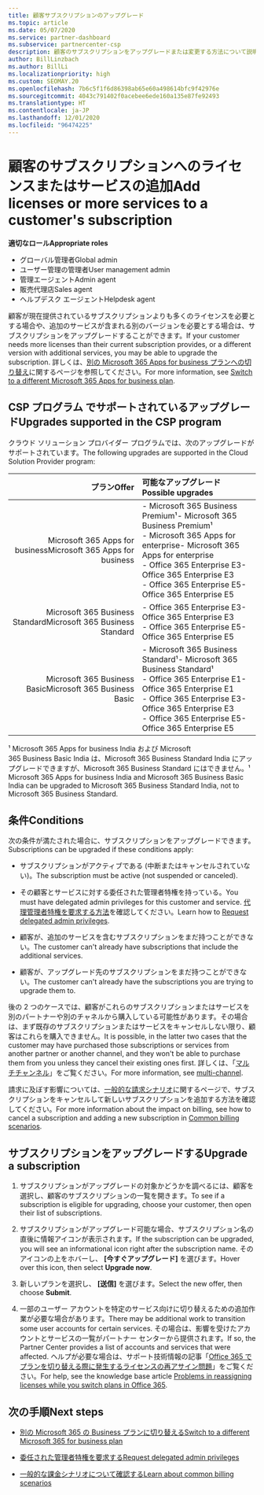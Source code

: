 ```yaml
---
title: 顧客サブスクリプションのアップグレード
ms.topic: article
ms.date: 05/07/2020
ms.service: partner-dashboard
ms.subservice: partnercenter-csp
description: 顧客のサブスクリプションをアップグレードまたは変更する方法について説明します。 ライセンスを追加したり、より多くのサービスを含む別のバージョンに移行したりします。
author: BillLinzbach
ms.author: BillLi
ms.localizationpriority: high
ms.custom: SEOMAY.20
ms.openlocfilehash: 7b6c5f1f6d86398ab65e60a498614bfc9f42976e
ms.sourcegitcommit: 4043c791402f0acebee6ede160a135e87fe92493
ms.translationtype: HT
ms.contentlocale: ja-JP
ms.lasthandoff: 12/01/2020
ms.locfileid: "96474225"
---
```

# <a name="add-licenses-or-more-services-to-a-customers-subscription"></a><span data-ttu-id="5eb39-104">顧客のサブスクリプションへのライセンスまたはサービスの追加</span><span class="sxs-lookup"><span data-stu-id="5eb39-104">Add licenses or more services to a customer's subscription</span></span>

<span data-ttu-id="5eb39-105">**適切なロール**</span><span class="sxs-lookup"><span data-stu-id="5eb39-105">**Appropriate roles**</span></span>

- <span data-ttu-id="5eb39-106">グローバル管理者</span><span class="sxs-lookup"><span data-stu-id="5eb39-106">Global admin</span></span>
- <span data-ttu-id="5eb39-107">ユーザー管理の管理者</span><span class="sxs-lookup"><span data-stu-id="5eb39-107">User management admin</span></span>
- <span data-ttu-id="5eb39-108">管理エージェント</span><span class="sxs-lookup"><span data-stu-id="5eb39-108">Admin agent</span></span>
- <span data-ttu-id="5eb39-109">販売代理店</span><span class="sxs-lookup"><span data-stu-id="5eb39-109">Sales agent</span></span>
- <span data-ttu-id="5eb39-110">ヘルプデスク エージェント</span><span class="sxs-lookup"><span data-stu-id="5eb39-110">Helpdesk agent</span></span>

<span data-ttu-id="5eb39-111">顧客が現在提供されているサブスクリプションよりも多くのライセンスを必要とする場合や、追加のサービスが含まれる別のバージョンを必要とする場合は、サブスクリプションをアップグレードすることができます。</span><span class="sxs-lookup"><span data-stu-id="5eb39-111">If your customer needs more licenses than their current subscription provides, or a different version with additional services, you may be able to upgrade the subscription.</span></span> <span data-ttu-id="5eb39-112">詳しくは、[別の Microsoft 365 Apps for business プランへの切り替え](/microsoft-365/commerce/subscriptions/switch-to-a-different-plan)に関するページを参照してください。</span><span class="sxs-lookup"><span data-stu-id="5eb39-112">For more information, see [Switch to a different Microsoft 365 Apps for business plan](/microsoft-365/commerce/subscriptions/switch-to-a-different-plan).</span></span>

## <a name="upgrades-supported-in-the-csp-program"></a><span data-ttu-id="5eb39-113">CSP プログラム <a id="upgradesubscription"></a> でサポートされているアップグレード</span><span class="sxs-lookup"><span data-stu-id="5eb39-113">Upgrades supported in the CSP program <a id="upgradesubscription"></a></span></span>

<span data-ttu-id="5eb39-114">クラウド ソリューション プロバイダー プログラムでは、次のアップグレードがサポートされています。</span><span class="sxs-lookup"><span data-stu-id="5eb39-114">The following upgrades are supported in the Cloud Solution Provider program:</span></span>

| <span data-ttu-id="5eb39-115">プラン</span><span class="sxs-lookup"><span data-stu-id="5eb39-115">Offer</span></span> | <span data-ttu-id="5eb39-116">可能なアップグレード</span><span class="sxs-lookup"><span data-stu-id="5eb39-116">Possible upgrades</span></span>|
|---:|:---|
| <span data-ttu-id="5eb39-117">Microsoft 365 Apps for business</span><span class="sxs-lookup"><span data-stu-id="5eb39-117">Microsoft 365 Apps for business</span></span>   | <span data-ttu-id="5eb39-118">- Microsoft 365 Business Premium¹</span><span class="sxs-lookup"><span data-stu-id="5eb39-118">- Microsoft 365 Business Premium¹</span></span> <br/>  <span data-ttu-id="5eb39-119">- Microsoft 365 Apps for enterprise</span><span class="sxs-lookup"><span data-stu-id="5eb39-119">- Microsoft 365 Apps for enterprise</span></span> <br/> <span data-ttu-id="5eb39-120">- Office 365 Enterprise E3</span><span class="sxs-lookup"><span data-stu-id="5eb39-120">- Office 365 Enterprise E3</span></span> <br/> <span data-ttu-id="5eb39-121">- Office 365 Enterprise E5</span><span class="sxs-lookup"><span data-stu-id="5eb39-121">- Office 365 Enterprise E5</span></span> <br/> |
| <span data-ttu-id="5eb39-122">Microsoft 365 Business Standard</span><span class="sxs-lookup"><span data-stu-id="5eb39-122">Microsoft 365 Business Standard</span></span>    | <span data-ttu-id="5eb39-123">- Office 365 Enterprise E3</span><span class="sxs-lookup"><span data-stu-id="5eb39-123">- Office 365 Enterprise E3</span></span> <br/> <span data-ttu-id="5eb39-124">- Office 365 Enterprise E5</span><span class="sxs-lookup"><span data-stu-id="5eb39-124">- Office 365 Enterprise E5</span></span> <br/> |
| <span data-ttu-id="5eb39-125">Microsoft 365 Business Basic</span><span class="sxs-lookup"><span data-stu-id="5eb39-125">Microsoft 365 Business Basic</span></span> | <span data-ttu-id="5eb39-126">- Microsoft 365 Business Standard¹</span><span class="sxs-lookup"><span data-stu-id="5eb39-126">- Microsoft 365 Business Standard¹</span></span> <br/> <span data-ttu-id="5eb39-127">- Office 365 Enterprise E1</span><span class="sxs-lookup"><span data-stu-id="5eb39-127">- Office 365 Enterprise E1</span></span> <br/> <span data-ttu-id="5eb39-128">- Office 365 Enterprise E3</span><span class="sxs-lookup"><span data-stu-id="5eb39-128">- Office 365 Enterprise E3</span></span><br/> <span data-ttu-id="5eb39-129">- Office 365 Enterprise E5</span><span class="sxs-lookup"><span data-stu-id="5eb39-129">- Office 365 Enterprise E5</span></span> <br/> |

<span data-ttu-id="5eb39-130">¹ Microsoft 365 Apps for business India および Microsoft 365 Business Basic India は、Microsoft 365 Business Standard India にアップグレードできますが、Microsoft 365 Business Standard にはできません。</span><span class="sxs-lookup"><span data-stu-id="5eb39-130">¹ Microsoft 365 Apps for business India and Microsoft 365 Business Basic India can be upgraded to Microsoft 365 Business Standard India, not to Microsoft 365 Business Standard.</span></span>


## <a name="conditions"></a><span data-ttu-id="5eb39-131">条件</span><span class="sxs-lookup"><span data-stu-id="5eb39-131">Conditions</span></span>

<span data-ttu-id="5eb39-132">次の条件が満たされた場合に、サブスクリプションをアップグレードできます。</span><span class="sxs-lookup"><span data-stu-id="5eb39-132">Subscriptions can be upgraded if these conditions apply:</span></span>

- <span data-ttu-id="5eb39-133">サブスクリプションがアクティブである (中断またはキャンセルされていない)。</span><span class="sxs-lookup"><span data-stu-id="5eb39-133">The subscription must be active (not suspended or canceled).</span></span>

- <span data-ttu-id="5eb39-134">その顧客とサービスに対する委任された管理者特権を持っている。</span><span class="sxs-lookup"><span data-stu-id="5eb39-134">You must have delegated admin privileges for this customer and service.</span></span> <span data-ttu-id="5eb39-135">[代理管理者特権を要求する方法](request-a-relationship-with-a-customer.md)を確認してください。</span><span class="sxs-lookup"><span data-stu-id="5eb39-135">Learn how to [Request delegated admin privileges](request-a-relationship-with-a-customer.md).</span></span>

- <span data-ttu-id="5eb39-136">顧客が、追加のサービスを含むサブスクリプションをまだ持つことができない。</span><span class="sxs-lookup"><span data-stu-id="5eb39-136">The customer can't already have subscriptions that include the additional services.</span></span>

- <span data-ttu-id="5eb39-137">顧客が、アップグレード先のサブスクリプションをまだ持つことができない。</span><span class="sxs-lookup"><span data-stu-id="5eb39-137">The customer can't already have the subscriptions you are trying to upgrade them to.</span></span>

<span data-ttu-id="5eb39-138">後の 2 つのケースでは、顧客がこれらのサブスクリプションまたはサービスを別のパートナーや別のチャネルから購入している可能性があります。その場合は、まず既存のサブスクリプションまたはサービスをキャンセルしない限り、顧客はこれらを購入できません。</span><span class="sxs-lookup"><span data-stu-id="5eb39-138">It is possible, in the latter two cases that the customer may have purchased those subscriptions or services from another partner or another channel, and they won't be able to purchase them from you unless they cancel their existing ones first.</span></span> <span data-ttu-id="5eb39-139">詳しくは、「[マルチチャンネル](multichannel.md)」をご覧ください。</span><span class="sxs-lookup"><span data-stu-id="5eb39-139">For more information, see [multi-channel](multichannel.md).</span></span>

<span data-ttu-id="5eb39-140">請求に及ぼす影響については、[一般的な請求シナリオ](common-billing-scenarios.md)に関するページで、サブスクリプションをキャンセルして新しいサブスクリプションを追加する方法を確認してください。</span><span class="sxs-lookup"><span data-stu-id="5eb39-140">For more information about the impact on billing, see how to cancel a subscription and adding a new subscription in [Common billing scenarios](common-billing-scenarios.md).</span></span>

## <a name="upgrade-a-subscription"></a><span data-ttu-id="5eb39-141">サブスクリプションをアップグレードする</span><span class="sxs-lookup"><span data-stu-id="5eb39-141">Upgrade a subscription</span></span>

1. <span data-ttu-id="5eb39-142">サブスクリプションがアップグレードの対象かどうかを調べるには、顧客を選択し、顧客のサブスクリプションの一覧を開きます。</span><span class="sxs-lookup"><span data-stu-id="5eb39-142">To see if a subscription is eligible for upgrading, choose your customer, then open their list of subscriptions.</span></span>

2. <span data-ttu-id="5eb39-143">サブスクリプションがアップグレード可能な場合、サブスクリプション名の直後に情報アイコンが表示されます。</span><span class="sxs-lookup"><span data-stu-id="5eb39-143">If the subscription can be upgraded, you will see an informational icon right after the subscription name.</span></span> <span data-ttu-id="5eb39-144">そのアイコンの上をホバーし、 **[今すぐアップグレード]** を選びます。</span><span class="sxs-lookup"><span data-stu-id="5eb39-144">Hover over this icon, then select **Upgrade now**.</span></span>

3. <span data-ttu-id="5eb39-145">新しいプランを選択し、 **[送信]** を選びます。</span><span class="sxs-lookup"><span data-stu-id="5eb39-145">Select the new offer, then choose **Submit**.</span></span>

4. <span data-ttu-id="5eb39-146">一部のユーザー アカウントを特定のサービス向けに切り替えるための追加作業が必要な場合があります。</span><span class="sxs-lookup"><span data-stu-id="5eb39-146">There may be additional work to transition some user accounts for certain services.</span></span> <span data-ttu-id="5eb39-147">その場合は、影響を受けたアカウントとサービスの一覧がパートナー センターから提供されます。</span><span class="sxs-lookup"><span data-stu-id="5eb39-147">If so, the Partner Center provides a list of accounts and services that were affected.</span></span> <span data-ttu-id="5eb39-148">ヘルプが必要な場合は、サポート技術情報の記事「[Office 365 でプランを切り替える際に発生するライセンスの再アサイン問題](/microsoft-365/commerce/subscriptions/switch-to-a-different-plan)」をご覧ください。</span><span class="sxs-lookup"><span data-stu-id="5eb39-148">For help, see the knowledge base article [Problems in reassigning licenses while you switch plans in Office 365](/microsoft-365/commerce/subscriptions/switch-to-a-different-plan).</span></span>


## <a name="next-steps"></a><span data-ttu-id="5eb39-149">次の手順</span><span class="sxs-lookup"><span data-stu-id="5eb39-149">Next steps</span></span>

- [<span data-ttu-id="5eb39-150">別の Microsoft 365 の Business プランに切り替える</span><span class="sxs-lookup"><span data-stu-id="5eb39-150">Switch to a different Microsoft 365 for business plan</span></span>](/microsoft-365/commerce/subscriptions/switch-to-a-different-plan)

- [<span data-ttu-id="5eb39-151">委任された管理者特権を要求する</span><span class="sxs-lookup"><span data-stu-id="5eb39-151">Request delegated admin privileges</span></span>](request-a-relationship-with-a-customer.md)

- [<span data-ttu-id="5eb39-152">一般的な課金シナリオについて確認する</span><span class="sxs-lookup"><span data-stu-id="5eb39-152">Learn about common billing scenarios</span></span>](common-billing-scenarios.md)
